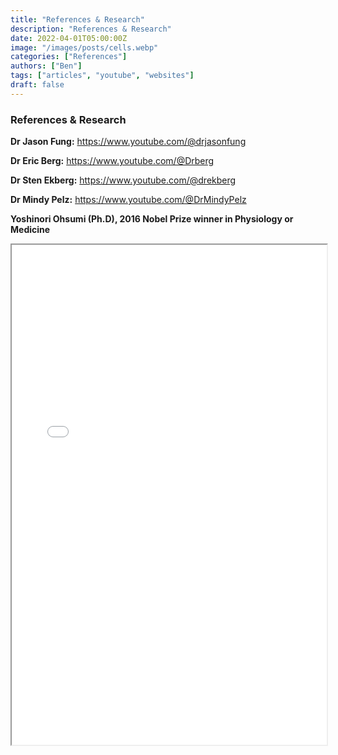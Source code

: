 ```yaml
---
title: "References & Research"
description: "References & Research"
date: 2022-04-01T05:00:00Z
image: "/images/posts/cells.webp"
categories: ["References"]
authors: ["Ben"]
tags: ["articles", "youtube", "websites"]
draft: false
---
```

### References & Research

**Dr Jason Fung:**
https://www.youtube.com/@drjasonfung

**Dr Eric Berg:**
https://www.youtube.com/@Drberg

**Dr Sten Ekberg:**
https://www.youtube.com/@drekberg

**Dr Mindy Pelz:**
https://www.youtube.com/@DrMindyPelz

**Yoshinori Ohsumi (Ph.D), 2016 Nobel Prize winner in Physiology or Medicine**

<iframe width="100%" height="800" src="public/2016 Nobel Prize in Physiology or Medicine.pdf">
